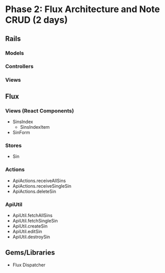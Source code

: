 # Phase 2: Flux Architecture and Note CRUD (2 days)

## Rails
### Models

### Controllers

### Views

## Flux
### Views (React Components)
* SinsIndex
  - SinsIndexItem
* SinForm

### Stores
* Sin

### Actions
* ApiActions.receiveAllSins
* ApiActions.receiveSingleSin
* ApiActions.deleteSin

### ApiUtil
* ApiUtil.fetchAllSins
* ApiUtil.fetchSingleSin
* ApiUtil.createSin
* ApiUtil.editSin
* ApiUtil.destroySin

## Gems/Libraries
* Flux Dispatcher
